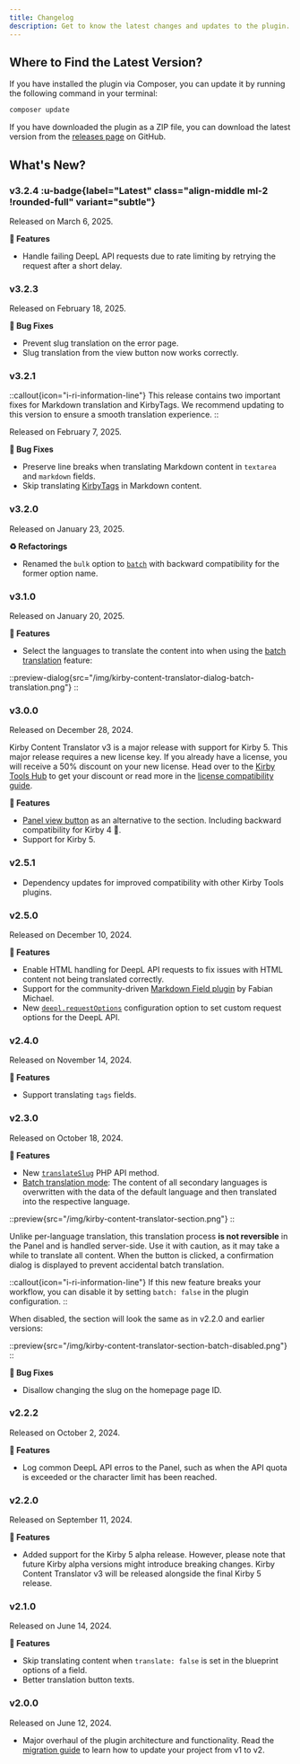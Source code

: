 ```yaml
---
title: Changelog
description: Get to know the latest changes and updates to the plugin.
---
```


## Where to Find the Latest Version?

If you have installed the plugin via Composer, you can update it by running the following command in your terminal:

```bash
composer update
```

If you have downloaded the plugin as a ZIP file, you can download the latest version from the [releases page](https://github.com/kirby-tools/kirby-content-translator/releases) on GitHub.

## What's New?

### v3.2.4 :u-badge{label="Latest" class="align-middle ml-2 !rounded-full" variant="subtle"}

Released on March 6, 2025.

**🚀 Features**

- Handle failing DeepL API requests due to rate limiting by retrying the request after a short delay.

### v3.2.3

Released on February 18, 2025.

**🐞 Bug Fixes**

- Prevent slug translation on the error page.
- Slug translation from the view button now works correctly.

### v3.2.1

::callout{icon="i-ri-information-line"}
This release contains two important fixes for Markdown translation and KirbyTags. We recommend updating to this version to ensure a smooth translation experience.
::

Released on February 7, 2025.

**🐞 Bug Fixes**

- Preserve line breaks when translating Markdown content in `textarea` and `markdown` fields.
- Skip translating [KirbyTags](https://getkirby.com/docs/guide/content/text-formatting#kirbytext) in Markdown content.

### v3.2.0

Released on January 23, 2025.

**♻️ Refactorings**

- Renamed the `bulk` option to [`batch`](/docs/content-translator/configuration#batch) with backward compatibility for the former option name.

### v3.1.0

Released on January 20, 2025.

**🚀 Features**

- Select the languages to translate the content into when using the [batch translation](/docs/content-translator/configuration#batch) feature:

::preview-dialog{src="/img/kirby-content-translator-dialog-batch-translation.png"}
::

### v3.0.0

Released on December 28, 2024.

Kirby Content Translator v3 is a major release with support for Kirby 5. This major release requires a new license key. If you already have a license, you will receive a 50% discount on your new license. Head over to the [Kirby Tools Hub](https://hub.kirby.tools) to get your discount or read more in the [license compatibility guide](https://kirby.tools/license-compatibility).

**🚀 Features**

- [Panel view button](/docs/content-translator#view-button) as an alternative to the section. Including backward compatibility for Kirby 4 🎉.
- Support for Kirby 5.

### v2.5.1

- Dependency updates for improved compatibility with other Kirby Tools plugins.

### v2.5.0

Released on December 10, 2024.

**🚀 Features**

- Enable HTML handling for DeepL API requests to fix issues with HTML content not being translated correctly.
- Support for the community-driven [Markdown Field plugin](https://github.com/fabianmichael/kirby-markdown-field) by Fabian Michael.
- New [`deepl.requestOptions`](/docs/content-translator/configuration#deepl-configuration) configuration option to set custom request options for the DeepL API.

### v2.4.0

Released on November 14, 2024.

**🚀 Features**

- Support translating `tags` fields.

### v2.3.0

Released on October 18, 2024.

**🚀 Features**

- New [`translateSlug`](/docs/content-translator/php-api#translateslug) PHP API method.
- [Batch translation mode](/docs/content-translator/configuration#batch): The content of all secondary languages is overwritten with the data of the default language and then translated into the respective language.

::preview{src="/img/kirby-content-translator-section.png"}
::

Unlike per-language translation, this translation process **is not reversible** in the Panel and is handled server-side. Use it with caution, as it may take a while to translate all content. When the button is clicked, a confirmation dialog is displayed to prevent accidental batch translation.

::callout{icon="i-ri-information-line"}
If this new feature breaks your workflow, you can disable it by setting `batch: false` in the plugin configuration.
::

When disabled, the section will look the same as in v2.2.0 and earlier versions:

::preview{src="/img/kirby-content-translator-section-batch-disabled.png"}
::

**🐞 Bug Fixes**

- Disallow changing the slug on the homepage page ID.

### v2.2.2

Released on October 2, 2024.

**🚀 Features**

- Log common DeepL API erros to the Panel, such as when the API quota is exceeded or the character limit has been reached.

### v2.2.0

Released on September 11, 2024.

**🚀 Features**

- Added support for the Kirby 5 alpha release. However, please note that future Kirby alpha versions might introduce breaking changes. Kirby Content Translator v3 will be released alongside the final Kirby 5 release.

### v2.1.0

Released on June 14, 2024.

**🚀 Features**

- Skip translating content when `translate: false` is set in the blueprint options of a field.
- Better translation button texts.

### v2.0.0

Released on June 12, 2024.

- Major overhaul of the plugin architecture and functionality. Read the [migration guide](/docs/content-translator/migration) to learn how to update your project from v1 to v2.
